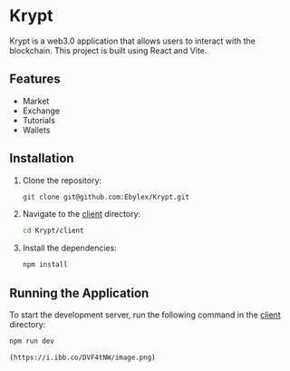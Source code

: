 # Krypt

Krypt is a web3.0 application that allows users to interact with the blockchain. This project is built using React and Vite.

## Features

- Market
- Exchange
- Tutorials
- Wallets

## Installation

1. Clone the repository:
    ```sh
    git clone git@github.com:Ebylex/Krypt.git
    ```

2. Navigate to the [client](http://_vscodecontentref_/1) directory:
    ```sh
    cd Krypt/client
    ```

3. Install the dependencies:
    ```sh
    npm install
    ```

## Running the Application

To start the development server, run the following command in the [client](http://_vscodecontentref_/2) directory:

```sh
npm run dev

(https://i.ibb.co/DVF4tNW/image.png)

